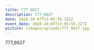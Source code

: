 ```yaml
---
title: 777_6627
description: 777_6627
date: 2020-10-07T13:05:59.151Z
event_date: 2020-10-07T13:05:59.227Z
picture: /images/uploads/777_6627.jpg
---
```

777_6627